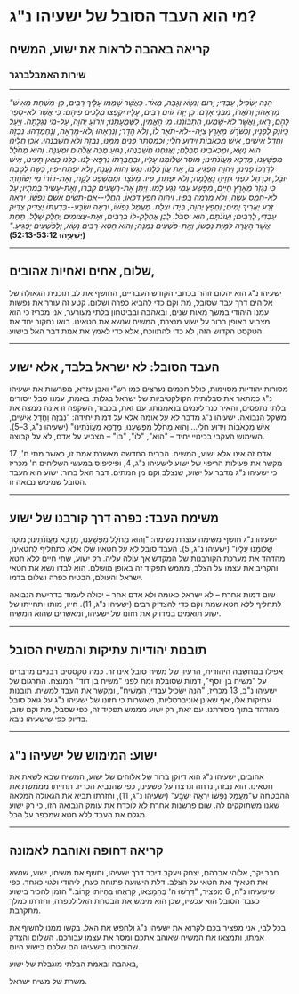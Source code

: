 # מי הוא העבד הסובל של ישעיהו נ"ג?

## קריאה באהבה לראות את ישוע, המשיח

### שירות האמבלברגר

---

_"הִנֵּה יַשְׂכִּיל, עַבְדִּי; יָרוּם וְנִשָּׂא וְגָבַהּ, מְאֹד. כַּאֲשֶׁר שָׁמְמוּ עָלֶיךָ רַבִּים, כֵּן-מִשְׁחַת מֵאִישׁ מַרְאֵהוּ; וְתֹאֲרוֹ, מִבְּנֵי אָדָם. כֵּן יַזֶּה גּוֹיִם רַבִּים, עָלָיו יִקְפְּצוּ מְלָכִים פִּיהֶם: כִּי אֲשֶׁר לֹא-סֻפַּר לָהֶם, רָאוּ, וַאֲשֶׁר לֹא-שָׁמְעוּ, הִתְבּוֹנָנוּ. מִי הֶאֱמִין, לִשְׁמֻעָתֵנוּ; וּזְרוֹעַ יְהוָה, עַל-מִי נִגְלָתָה. וַיַּעַל כַּיּוֹנֵק לְפָנָיו, וְכַשֹּׁרֶשׁ מֵאֶרֶץ צִיָּה--לֹא-תֹאַר לוֹ, וְלֹא הָדָר; וְנִרְאֵהוּ וְלֹא-מַרְאֶה, וְנֶחְמְדֵהוּ. נִבְזֶה וַחֲדַל אִישִׁים, אִישׁ מַכְאֹבוֹת וִידוּעַ חֹלִי; וּכְמַסְתֵּר פָּנִים מִמֶּנּוּ, נִבְזֶה וְלֹא חֲשַׁבְנֻהוּ. אָכֵן חֳלָיֵנוּ הוּא נָשָׂא, וּמַכְאֹבֵינוּ סְבָלָם; וַאֲנַחְנוּ חֲשַׁבְנֻהוּ, נָגוּעַ מֻכֵּה אֱלֹהִים וּמְעֻנֶּה. וְהוּא מְחֹלָל מִפְּשָׁעֵנוּ, מְדֻכָּא מֵעֲוֺנֹתֵינוּ; מוּסַר שְׁלוֹמֵנוּ עָלָיו, וּבַחֲבֻרָתוֹ נִרְפָּא-לָנוּ. כֻּלָּנוּ כַּצֹּאן תָּעִינוּ, אִישׁ לְדַרְכּוֹ פָּנִינוּ; וַיהוָה הִפְגִּיעַ בּוֹ, אֵת עֲוֺן כֻּלָּנוּ. נִגַּשׂ וְהוּא נַעֲנֶה, וְלֹא יִפְתַּח-פִּיו, כַּשֶּׂה לַטֶּבַח יוּבָל, וּכְרָחֵל לִפְנֵי גֹזְזֶיהָ נֶאֱלָמָה; וְלֹא יִפְתַּח, פִּיו. מֵעֹצֶר וּמִמִּשְׁפָּט לֻקָּח, וְאֶת-דּוֹרוֹ מִי יְשׂוֹחֵחַ: כִּי נִגְזַר מֵאֶרֶץ חַיִּים, מִפֶּשַׁע עַמִּי נֶגַע לָמוֹ. וַיִּתֵּן אֶת-רְשָׁעִים קִבְרוֹ, וְאֶת-עָשִׁיר בְּמֹתָיו; עַל לֹא-חָמָס עָשָׂה, וְלֹא מִרְמָה בְּפִיו. וַיהוָה חָפֵץ דַּכְּאוֹ, הֶחֱלִי--אִם-תָּשִׂים אָשָׁם נַפְשׁוֹ, יִרְאֶה זֶרַע יַאֲרִיךְ יָמִים; וְחֵפֶץ יְהוָה, בְּיָדוֹ יִצְלָח. מֵעֲמַל נַפְשׁוֹ, יִרְאֶה יִשְׂבָּע--בְּדַעְתּוֹ יַצְדִּיק צַדִּיק עַבְדִּי, לָרַבִּים; וַעֲוֺנֹתָם, הוּא יִסְבֹּל. לָכֵן אֲחַלֶּק-לוֹ בָרַבִּים, וְאֶת-עֲצוּמִים יְחַלֵּק שָׁלָל, תַּחַת אֲשֶׁר הֶעֱרָה לַמָּוֶת נַפְשׁוֹ, וְאֶת-פֹּשְׁעִים נִמְנָה; וְהוּא חֵטְא-רַבִּים נָשָׂא, וְלַפֹּשְׁעִים יַפְגִּיעַ."_
**(יְשַׁעְיָהוּ 52:13-53:12)**

---

## שלום, אחים ואחיות אהובים,

ישעיהו נ"ג הוא יהלום זוהר בכתבי הקודש העבריים, החושף את לב תוכנית הגאולה של אלוהים דרך עבד שסובל, מת וקם כדי להביא כפרה ושלום. קטע זה עורר את נפשות עמנו היהודי במשך מאות שנים, ובאהבה ובביטחון בלתי מעורער, אני מכריז כי הוא מצביע באופן ברור על ישוע מנצרת, המשיח שנשא את חטאינו. בואו נחקור יחד את הטקסט הקדוש הזה, לא כדי להתווכח, אלא כדי לאמץ את אמת דבר האל בישוע.

---

## העבד הסובל: לא ישראל בלבד, אלא ישוע

מסורות יהודיות מסוימות, כולל חכמים נערצים כמו רש"י ואבן עזרא, מפרשות את ישעיהו נ"ג כמתאר את סבלותיה הקולקטיביות של ישראל בגלות. באמת, עמנו סבל ייסורים בלתי נתפסים, והאיר כנר לעמים בנאמנותו. עם זאת, בכבוד, השקפה זו אינה ממצה את משקל הנבואה. ישעיהו נ"ג מדבר לא על אומה אלא על דמות יחידה: "נִבְזֶה וַחֲדַל אִישִׁים, אִישׁ מַכְאֹבוֹת וִידוּעַ חֹלִי... וְהוּא מְחֹלָל מִפְּשָׁעֵנוּ, מְדֻכָּא מֵעֲו‍ֹנֹתֵינוּ" (ישעיהו נ"ג, 3–5). השימוש העקבי בכינויי יחיד – "הוּא", "לוֹ", "בּוֹ" – מצביע על אדם, לא על קבוצה.

אדם זה אינו אלא ישוע, המשיח. הברית החדשה מאשרת אמת זו, כאשר מתי ח', 17 מקשר את פעילות הריפוי של ישוע לישעיהו נ"ג, 4, ופיליפוס במעשי השליחים ח' מכריז כי ישעיהו נ"ג מדבר על ישוע, שנצלב וקם מן המתים. דבר האל ברור: ישוע הוא העבד הסובל שמימש נבואה זו.

---

## משימת העבד: כפרה דרך קורבנו של ישוע

ישעיהו נ"ג חושף משימה עוצרת נשימה: "וְהוּא מְחֹלָל מִפְּשָׁעֵנוּ, מְדֻכָּא מֵעֲו‍ֹנֹתֵינוּ; מוּסַר שְׁלוֹמֵנוּ עָלָיו" (ישעיהו נ"ג, 5). העבד סובל לא על חטאיו שלו אלא כתחליף לחטאינו, מהדהד את מערכת הקורבנות של המקדש אך עולה עליה. רק ישוע, שחי חיים ללא חטא והקריב את עצמו על הצלב, מממש תפקיד זה באופן מושלם. הוא לבדו נשא את חטאי ישראל והעולם, הבטיח כפרה ושלום בדמו.

שום דמות אחרת – לא ישראל כאומה ולא אדם אחר – יכולה לעמוד בדרישת הנבואה לתחליף ללא חטא שמת וקם כדי להצדיק רבים (ישעיהו נ"ג, 11). חייו, מותו ותחייתו של ישוע תואמים במדויק את חזונו של ישעיהו, ומאשרים שהוא המשיח.

---

## תובנות יהודיות עתיקות והמשיח הסובל

אפילו במחשבה היהודית, הרעיון של משיח סובל אינו זר. כמה טקסטים רבניים מדברים על "משיח בן יוסף", דמות שסובלת ומת לפני "משיח בן דוד" המנצח. התרגום של ישעיהו נ"ב, 13 מכריז, "הִנֵּה יַשְׂכִּיל עַבְדִּי, הַמָּשִׁיחַ", ומקשר את העבד למשיח. תובנות עתיקות אלו, אף שאינן אוניברסליות, מאשרות כי חזונו של ישעיהו נ"ג על גואל סובל מהדהד בתוך מסורתנו. עם זאת, רק ישוע מממש תפקיד זה, כפי שסבל, מת וקם שוב, בדיוק כפי שישעיהו ניבא.

---

## ישוע: המימוש של ישעיהו נ"ג

אהובים, ישעיהו נ"ג הוא דיוקן ברור של אלוהים של ישוע, המשיח שבא לשאת את חטאינו. הוא נבזה, נדחה ונרצח על פשעינו, כפי שהנביא הכריז. תחייתו מממשת את ההבטחה ש"מֵעֲמַל נַפְשׁוֹ יִרְאֶה יִשְׂבָּע" (ישעיהו נ"ג, 11), וחזרתו תביא את הגאולה המלאה שאנו משתוקקים לה. שום פרשנות אחרת לא לוכדת את עומק הנבואה הזו, כי רק ישוע מגלם את העבד ללא חטא שמכפר על הכל.

---

## קריאה דחופה ואוהבת לאמונה

חבר יקר, אלוהי אברהם, יצחק ויעקב דיבר דרך ישעיהו, וחשף את משיחו, ישוע, שנשא את חטאיך ואת חטאי על הצלב. דלת הישועה פתוחה כעת, ליהודי ולגוי כאחד. כפי שישעיהו נ"ה, 6 מפציר, "דִּרְשׁוּ ה' בְּהִמָּצְאוֹ, קִרְאֻהוּ בִּהְיוֹתוֹ קָרוֹב." הזמן להכיר בישוע כעבד הסובל הוא עכשיו, שכן הוא מימש את הבטחת האל לכפרה, וחזרתו כמלך מתקרבת.

בכל לבי, אני מפציר בכם לקרוא את ישעיהו נ"ג ולחפש את האל. בקשו ממנו לחשוף את אמתו, ותמצאו את המשיח שאוהב אתכם ומסר את עצמו עבורכם. השלום והצדק שהובטחו בישעיהו הם שלכם בישוע היום.

באהבה ובאמת הבלתי מוגבלת של ישוע,

משרת של משיח ישראל.
